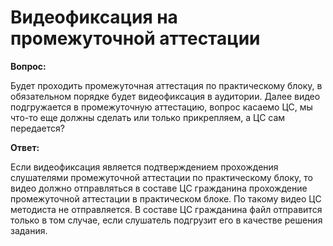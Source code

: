 # Видеофиксация на промежуточной аттестации

**Вопрос:**

Будет проходить промежуточная аттестация по практическому блоку, в обязательном порядке будет видеофиксация в аудитории. Далее видео подгружается в промежуточную аттестацию, вопрос касаемо ЦС, мы что-то еще должны сделать или только прикрепляем, а ЦС сам передается?

**Ответ:**

Если видеофиксация является подтверждением прохождения слушателями промежуточной аттестации по практическому блоку, то видео должно отправляться в составе ЦС гражданина прохождение промежуточной аттестации в практическом блоке. По такому видео ЦС методиста не отправляется. В составе ЦС гражданина файл отправится только в том случае, если слушатель подгрузит его в качестве решения задания.
